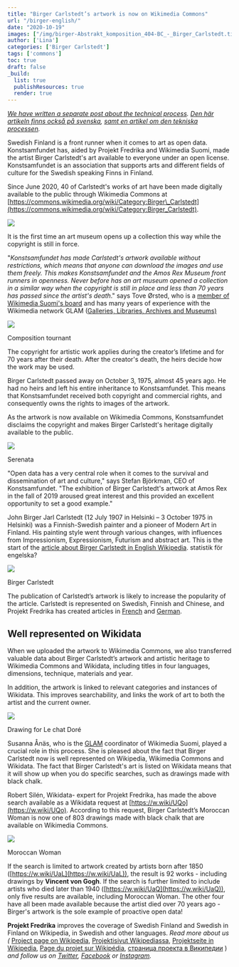 ```yaml
---
title: "Birger Carlstedt’s artwork is now on Wikimedia Commons"
url: "/birger-english/"
date: "2020-10-19"
images: ["/img/birger-Abstrakt_komposition_404-BC_-_Birger_Carlstedt.tif.jpg"]
author: ['Lina']
categories: ['Birger Carlstedt']
tags: ['commons']
toc: true
draft: false
_build:
  list: true
  publishResources: true
  render: true
---
```


_[We have written a separate post about the technical process](https://projektfredrika.fi/the-making-of-birger-english/). [Den här artikeln finns också på svenska](https://projektfredrika.fi/birger/), [samt en artikel om den tekniska processen](https://projektfredrika.fi/the-making-of-birger/)._

Swedish Finland is a front runner when it comes to art as open data. Konstsamfundet has, aided by Projekt Fredrika and Wikimedia Suomi, made the artist Birger Carlstedt's art available to everyone under an open license. Konstsamfundet is an association that supports arts and different fields of culture for the Swedish speaking Finns in Finland.

Since June 2020, 40 of Carlstedt's works of art have been made digitally available to the public through Wikimedia Commons at [https://commons.wikimedia.org/wiki/Category:Birger\_Carlstedt](https://commons.wikimedia.org/wiki/Category:Birger_Carlstedt).

![](/2020/10/birger-english-01.jpg)

It is the first time an art museum opens up a collection this way while the copyright is still in force.

"_Konstsamfundet has made Carlstedt's artwork available without restrictions, which means that anyone can download the images and use them freely. This makes Konstsamfundet and the Amos Rex Museum front runners in openness. Never before has an art museum opened a collection in a similar way when the copyright is still in place and less than 70 years has passed since the artist's death_." says Tove Ørsted, who is a [member of Wikimedia Suomi's board](https://meta.wikimedia.org/wiki/Wikimedia_Suomi) and has many years of experience with the Wikimedia network GLAM ([Galleries, Libraries, Archives and Museums)](https://meta.wikimedia.org/wiki/GLAM)

![](/2020/10/lossy-page1-619px-Composition_tournant_77-BC_-_Birger_Carlstedt.tif.jpg)

Composition tournant

The copyright for artistic work applies during the creator’s lifetime and for 70 years after their death. After the creator's death, the heirs decide how the work may be used.

Birger Carlstedt passed away on October 3, 1975, almost 45 years ago. He had no heirs and left his entire inheritance to Konstsamfundet. This means that Konstsamfundet received both copyright and commercial rights, and consequently owns the rights to images of the artwork.

As the artwork is now available on Wikimedia Commons, Konstsamfundet disclaims the copyright and makes Birger Carlstedt's heritage digitally available to the public.

![](/2020/10/lossy-page1-296px-Serenata_1-12-75_-_Birger_Carlstedt.tif-1.jpg)

Serenata

"Open data has a very central role when it comes to the survival and dissemination of art and culture," says Stefan Björkman, CEO of Konstsamfundet. "The exhibition of Birger Carlstedt's artwork at Amos Rex in the fall of 2019 aroused great interest and this provided an excellent opportunity to set a good example."  

John Birger Jarl Carlstedt (12 July 1907 in Helsinki – 3 October 1975 in Helsinki) was a Finnish-Swedish painter and a pioneer of Modern Art in Finland. His painting style went through various changes, with influences from Impressionism, Expressionism, Futurism and abstract art. This is the start of the [article about Birger Carlstedt in English Wikipedia](https://en.wikipedia.org/wiki/Birger_Carlstedt). statistik för engelska?

![](/2020/10/Birger-Carlstedt-1960-1.jpg)

Birger Carlstedt

The publication of Carlstedt’s artwork is likely to increase the popularity of the article. Carlstedt is represented on Swedish, Finnish and Chinese, and Projekt Fredrika has created articles in [French](https://fr.wikipedia.org/wiki/Birger_Carlstedt) and [German](https://de.wikipedia.org/wiki/Birger_Carlstedt).

## Well represented on Wikidata

When we uploaded the artwork to Wikimedia Commons, we also transferred valuable data about Birger Carlstedt’s artwork and artistic heritage to Wikimedia Commons and Wikidata, including titles in four languages, dimensions, technique, materials and year.

In addition, the artwork is linked to relevant categories and instances of Wikidata. This improves searchability, and links the work of art to both the artist and the current owner.

![](/2020/10/lossy-page1-640px-Skiss_för_Le_Chat_Doré_3_11-13-82_3_-_Birger_Carlstedt.tif.jpg)

Drawing for Le chat Doré

Susanna Ånäs, who is the [GLAM](https://meta.wikimedia.org/wiki/GLAM) coordinator of Wikimedia Suomi, played a crucial role in this process. She is pleased about the fact that Birger Carlstedt now is well represented on Wikipedia, Wikimedia Commons and Wikidata. The fact that Birger Carlstedt's art is listed on Wikidata means that it will show up when you do specific searches, such as drawings made with black chalk.

Robert Silén, Wikidata- expert for Projekt Fredrika, has made the above search available as a Wikidata request at [https://w.wiki/UQo](https://w.wiki/UQo). According to this request, Birger Carlstedt’s Moroccan Woman is now one of 803 drawings made with black chalk that are available on Wikimedia Commons.

![](/2020/10/lossy-page1-390px-Marockanska_513-BC_-_Birger_Carlstedt.tif.jpg)

Moroccan Woman

If the search is limited to artwork created by artists born after 1850 ([https://w.wiki/UaL](https://w.wiki/UaL)), the result is 92 works - including drawings by **Vincent von Gogh**. If the search is further limited to include artists who died later than 1940 ([https://w.wiki/UaQ](https://w.wiki/UaQ)), only five results are available, including Moroccan Woman. The other four have all been made available because the artist died over 70 years ago - Birger's artwork is the sole example of proactive open data!

**Projekt Fredrika** improves the coverage of Swedish Finland and Swedish in Finland on Wikipedia, in Swedish and other languages. _Read more about us (_ [Project page on Wikipedia](https://en.wikipedia.org/wiki/Wikipedia:Projekt_Fredrika), [Projektisivut Wikipediassa](https://fi.wikipedia.org/wiki/Wikipedia:Projekt_Fredrika), [Projektseite in Wikipedia](https://de.wikipedia.org/wiki/Wikipedia:Projekt_Fredrika), [Page du projet sur Wikipédia](https://fr.wikipedia.org/wiki/Wikipedia:Projekt_Fredrika), [страница проекта в Википедии](https://ru.wikipedia.org/wiki/Wikipedia:Projekt_Fredrika) ) _and follow us on [Twitter](https://twitter.com/projektfredrika), [Facebook](https://www.facebook.com/projektfredrika/) or [Instagram](http://instagram.com/projektfredrika)._